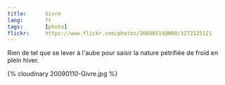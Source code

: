 ```yaml
---
title:      Givre
lang:       fr
tags:       [photo]
flickr:     https://www.flickr.com/photos/38608514@N00/3272125121
---
```


Rien de tel que se lever à l'aube pour saisir la nature pétrifiée de froid en plein hiver.

{% cloudinary 20090110-Givre.jpg %}
